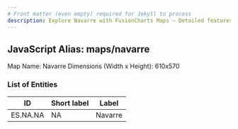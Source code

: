 ```yaml
---
# Front matter (even empty) required for Jekyll to process
description: Explore Navarre with FusionCharts Maps – Detailed features for seamless integration. Try now & enhance your data visualization today! 
---
```


## JavaScript Alias: maps/navarre

Map Name: Navarre
Dimensions (Width x Height): 610x570





### List of Entities

ID | Short label | Label
---|---|---|
ES.NA.NA | NA | Navarre